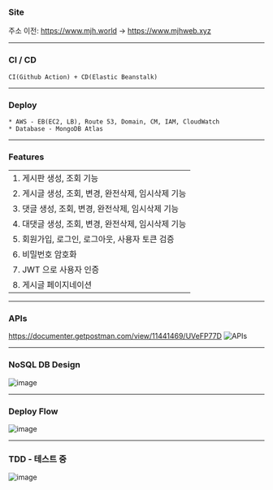### Site
주소 이전: https://www.mjh.world -> https://www.mjhweb.xyz

___
### CI / CD
    CI(Github Action) + CD(Elastic Beanstalk)
___    
### Deploy
    * AWS - EB(EC2, LB), Route 53, Domain, CM, IAM, CloudWatch
    * Database - MongoDB Atlas

___
### Features
| |
| :----- |
|  1. 게시판 생성, 조회  기능 |
|  2. 게시글 생성, 조회, 변경, 완전삭제, 임시삭제 기능 |
|  3. 댓글   생성, 조회, 변경, 완전삭제, 임시삭제 기능 |
|  4. 대댓글 생성, 조회, 변경, 완전삭제, 임시삭제 기능 |
|  5. 회원가입, 로그인, 로그아웃, 사용자 토큰 검증 |
|  6. 비밀번호 암호화 |    
|  7. JWT 으로 사용자 인증 |    
|  8. 게시글 페이지네이션 |

___
### APIs
https://documenter.getpostman.com/view/11441469/UVeFP77D
![APIs](https://user-images.githubusercontent.com/43669992/153427142-2a05bb3c-9c87-4a1d-9592-55693c878812.png)

___
### NoSQL DB Design
![image](https://user-images.githubusercontent.com/43669992/154186048-0dfda1cd-fccc-4105-9f16-ac4f6fae1aa1.png)

___
### Deploy Flow
![image](https://user-images.githubusercontent.com/43669992/152505292-bcf84a5e-170d-46ba-a894-e8914407aa18.png)

___
### TDD - 테스트 중
![image](https://user-images.githubusercontent.com/43669992/153050511-18d06742-d4a8-4694-91a1-aa005d5ac99e.png)
